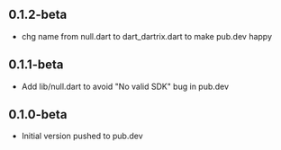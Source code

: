 ## 0.1.2-beta

- chg name from null.dart to dart_dartrix.dart to make pub.dev happy

## 0.1.1-beta

- Add lib/null.dart to avoid "No valid SDK" bug in pub.dev

## 0.1.0-beta

- Initial version pushed to pub.dev
